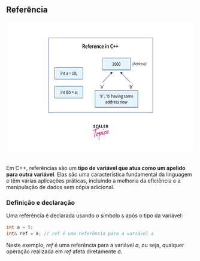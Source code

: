 ## Referência

<div align = "center">
<img src = "assets/references-in-cpp.png" width="600" height="350" />
</div>

<br/>

Em C++, referências são um <b>tipo de variável que atua como um apelido para outra variável</b>. Elas são uma característica fundamental da linguagem e têm várias aplicações práticas, incluindo a melhoria da eficiência e a manipulação de dados sem cópia adicional.

### Definição e declaração

Uma referência é declarada usando o símbolo ```&``` após o tipo da variável:

```cpp
int a = 5;
int& ref = a; // ref é uma referência para a variável a
```

Neste exemplo, <i>ref</i> é uma referência para a variável <i>a</i>, ou seja, qualquer operação realizada em <i>ref</i> afeta diretamente <i>a</i>.